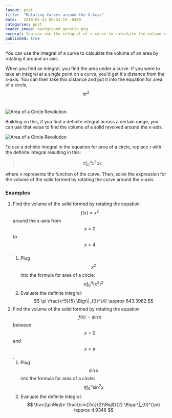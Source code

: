 ```yaml
---
layout: post
title:  "Rotating Curves around the X-Axis"
date:   2018-05-22 08:52:19 -0400
categories: post
header_image: background_generic.png
excerpt: You can use the integral of a curve to calculate the volume of an area by rotating it around an axis.
published: true
---
```

  
You can use the integral of a curve to calculate the volume of an area by rotating it around an axis.

When you find an integral, you find the area under a curve.  If you were to take an integral at a single point on a curve, you'd get it's distance from the x-axis.  You can then take this distance and put it into the equation for area of a circle, $$ \pi r^2 $$.

![Area of a Circle Revolution]({{site.url}}/{{site.images_folder}}/revolutions_gif_1.gif)

Building on this, if you find a definite integral across a certain range, you can use that value to find the volume of a solid revolved around the x-axis.

![Area of a Circle Revolution]({{site.url}}/{{site.images_folder}}/revolutions_gif_2.gif)

To use a definite integral in the equation for area of a circle, replace *r* with the definite integral resulting in this:

> $$ \pi \int^{a}_{b}{x^2 dx}$$

where x represents the function of the curve. Then, solve the expression for the volume of the solid formed by rotating the curve around the x-axis.

### Examples

1. Find the volume of the solid formed by rotating the equation $$ f(x)=x^2 $$ around the x-axis from $$ x=0 $$ to $$ x=4 $$.
	1. Plug $$ x^2 $$ into the formula for area of a circle: $$ \pi \int^{4}_{0}{(x^2)^2} $$
	2. Evaluate the definite integral: $$ \pi \frac{x^5}{5} \Bigr\|_{0}^{4} \approx 643.3982 $$
2. Find the volume of the solid formed by rotating the equation $$ f(x)=\sin{x} $$ between $$ x=0 $$ and $$ x=\pi $$.
	1. Plug $$ \sin{x} $$ into the formula for area of a circle: $$ \pi \int_{0}^{\pi}{\sin^2{x}} $$
	2. Evaluate the definite integral: $$ \frac{\pi\Bigl(x-\frac{\sin(2x)}{2}\Bigl)}{2} \Biggr\|_{0}^{\pi} \approx 4.9348 $$